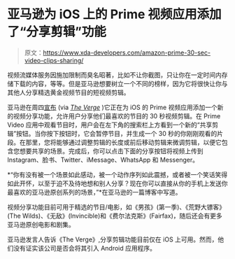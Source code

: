 # 亚马逊为 iOS 上的 Prime 视频应用添加了“分享剪辑”功能

> 原文：<https://www.xda-developers.com/amazon-prime-30-sec-video-clips-sharing/>

视频流媒体服务因施加限制而臭名昭著，比如不让你截图，只让你在一定时间内存储下载的内容，等等。但是亚马逊想要树立一个不同的榜样，因为它将很快让你与其他人分享精选黄金视频节目的短视频剪辑。

亚马逊在周四[宣布](https://www.aboutamazon.com/news/entertainment/prime-video-unveils-interactive-clip-sharing-feature) (via [*The Verge*](https://www.theverge.com/2021/11/11/22776572/amazon-prime-video-share-clip-social-media-iphone-ipad) )它正在为 iOS 的 Prime 视频应用添加一个新的视频分享功能，允许用户分享他们最喜欢的节目的 30 秒视频剪辑。在 Prime Video 应用中观看节目时，用户会在左下角的搜索栏上方看到一个新的“共享剪辑”按钮。当你按下按钮时，它会暂停节目，并生成一个 30 秒的你刚刚观看的片段。在那里，您将能够通过调整剪辑的长度或前后移动剪辑来微调剪辑，以便它包含您想要共享的场景。完成后，你可以点击下面的分享按钮将视频上传到 Instagram、脸书、Twitter、iMessage、WhatsApp 和 Messenger。

*“你有没有被一个场景如此感动，被一个动作序列如此震撼，或者被一个笑话笑得如此开怀，以至于迫不及待地想和别人分享？现在你可以直接从你的手机上发送你最喜欢的亚马逊原创系列的场景，”*在亚马逊的一篇博客中写道。

视频分享功能目前可用于精选的节目/电影，如《男孩》(第一季)、《荒野大镖客》(The Wilds)、《无敌》(Invincible)和《费尔法克斯》(Fairfax)，随后还会有更多亚马逊原创电影和剧集。

亚马逊发言人告诉《The Verge》,分享剪辑功能目前仅在 iOS 上可用。然而，他们没有证实该公司是否会将其引入 Android 应用程序。